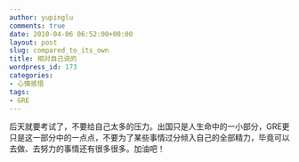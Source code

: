 ```yaml
---
author: yupinglu
comments: true
date: 2010-04-06 06:52:00+00:00
layout: post
slug: compared_to_its_own
title: 相对自己说的
wordpress_id: 173
categories:
- 心情感悟
tags:
- GRE
---
```


后天就要考试了，不要给自己太多的压力。出国只是人生命中的一小部分，GRE更只是这一部分中的一点点，不要为了某些事情过分倾入自己的全部精力，毕竟可以去做、去努力的事情还有很多很多。加油吧！
